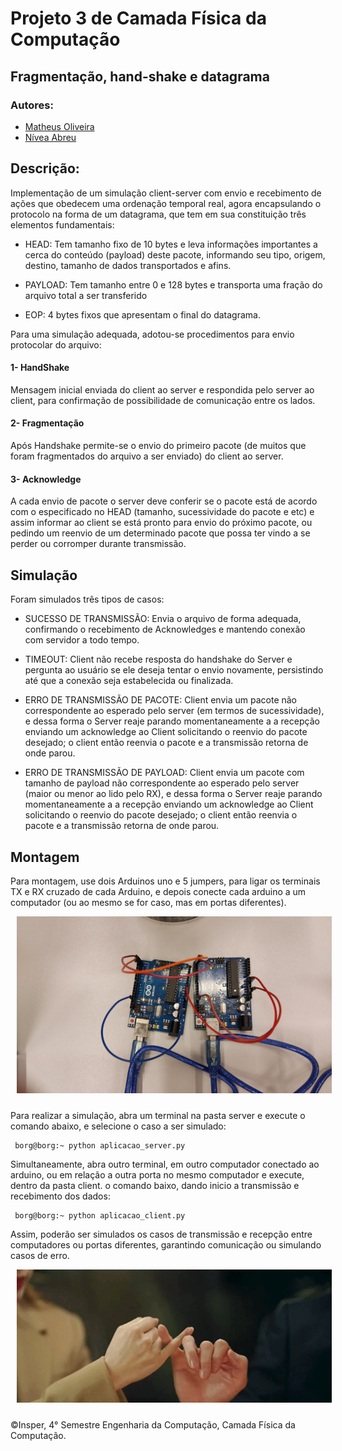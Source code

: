 # Projeto 3 de Camada Física da Computação 
## Fragmentação, hand-shake e datagrama

### Autores:
* [Matheus Oliveira](https://github.com/matheus-1618)
* [Nívea Abreu](https://github.com/niveaabreu)

## Descrição:
Implementação de um simulação client-server com envio e recebimento de ações que obedecem uma ordenação temporal real, agora encapsulando o protocolo na forma de um datagrama, que tem em sua constituição três elementos fundamentais:

- HEAD: Tem tamanho fixo de 10 bytes e leva informações importantes a cerca do conteúdo (payload) deste pacote, informando seu tipo, origem, destino, tamanho de dados transportados e afins.

- PAYLOAD: Tem tamanho entre 0 e 128 bytes e transporta uma fração do arquivo total a ser transferido

- EOP: 4 bytes fixos que apresentam o final do datagrama.


Para uma simulação adequada, adotou-se procedimentos para envio protocolar do arquivo:

#### 1- HandShake
Mensagem inicial enviada do client ao server e respondida pelo server ao client, para confirmação de possibilidade de comunicação entre os lados.

#### 2- Fragmentação
Após Handshake permite-se o envio do primeiro pacote (de muitos que foram fragmentados do arquivo a ser enviado) do client ao server.

#### 3- Acknowledge
A cada envio de pacote o server deve conferir se o pacote está de acordo com o especificado no HEAD (tamanho, sucessividade do pacote e etc) e assim informar ao client se está pronto para envio do próximo pacote, ou pedindo um reenvio de um determinado pacote que possa ter vindo a se perder ou corromper durante transmissão.

## Simulação
Foram simulados três tipos de casos:
- SUCESSO DE TRANSMISSÃO: Envia o arquivo de forma adequada, confirmando o recebimento de Acknowledges e mantendo conexão com servidor a todo tempo.

- TIMEOUT: Client não recebe resposta do handshake do Server e pergunta ao usuário se ele deseja tentar o envio novamente, persistindo até que a conexão seja estabelecida ou finalizada.

- ERRO DE TRANSMISSÃO DE PACOTE: Client envia um pacote não correspondente ao esperado pelo server (em termos de sucessividade), e dessa forma o Server reaje parando momentaneamente a a recepção enviando um acknowledge ao Client solicitando o reenvio do pacote desejado; o client então reenvia o pacote e a transmissão retorna de onde parou.

- ERRO DE TRANSMISSÃO DE PAYLOAD: Client envia um pacote com tamanho de payload não correspondente ao esperado pelo server (maior ou menor ao lido pelo RX), e dessa forma o Server reaje parando momentaneamente a a recepção enviando um acknowledge ao Client solicitando o reenvio do pacote desejado; o client então reenvia o pacote e a transmissão retorna de onde parou.


## Montagem

Para montagem, use dois Arduinos uno e 5 jumpers, para ligar os terminais TX e RX cruzado de cada Arduino, e depois conecte cada arduino a um computador (ou ao mesmo se for caso, mas em portas diferentes).
<center><img src="arduinos.jpeg"  style="float: center; margin: 0px 0px 10px 10px"></center>

Para realizar a simulação, abra um terminal na pasta server e execute o comando abaixo, e selecione o caso a ser simulado:

```console
 borg@borg:~ python aplicacao_server.py
```
Simultaneamente, abra outro terminal, em outro computador conectado ao arduino, ou em relação a outra porta no mesmo computador e execute, dentro da pasta client. o comando baixo, dando inicio a transmissão e recebimento dos dados:
```console
 borg@borg:~ python aplicacao_client.py
```

Assim, poderão ser simulados os casos de transmissão e recepção entre computadores ou portas diferentes, garantindo comunicação ou simulando casos de erro.

 <center><img src="handshake.gif"  style="float: center; margin: 0px 0px 10px 10px"></center>

 ©Insper, 4° Semestre Engenharia da Computação, Camada Física da Computação.